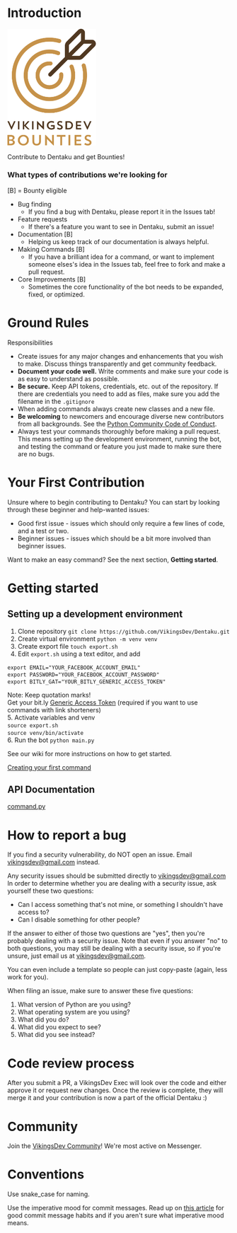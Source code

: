 # Introduction

<img src="https://github.com/VikingsDev/Vikingsdev-art/blob/master/Bounties/bounties-logo.svg?sanitize=true" width="200px"/>

Contribute to Dentaku and get Bounties!

### What types of contributions we're looking for

[B] = Bounty eligible

* Bug finding
   * If you find a bug with Dentaku, please report it in the Issues tab!
* Feature requests
   * If there's a feature you want to see in Dentaku, submit an issue!
* Documentation [B]
   * Helping us keep track of our documentation is always helpful.
* Making Commands [B]
   * If you have a brilliant idea for a command, or want to implement someone elses's idea in the Issues tab, feel free to fork and make a pull request.
* Core Improvements [B]
   * Sometimes the core functionality of the bot needs to be expanded, fixed, or optimized.

# Ground Rules

Responsibilities
* Create issues for any major changes and enhancements that you wish to make. Discuss things transparently and get community feedback.
* **Document your code well.** Write comments and make sure your code is as easy to understand as possible.
* **Be secure.** Keep API tokens, credentials, etc. out of the repository. If there are credentials you need to add as files, make sure you add the filename in the `.gitignore`
* When adding commands always create new classes and a new file.
* **Be welcoming** to newcomers and encourage diverse new contributors from all backgrounds. See the [Python Community Code of Conduct](https://www.python.org/psf/codeofconduct/).
* Always test your commands thoroughly before making a pull request. This means setting up the development environment, running the bot, and testing the command or feature you just made to make sure there are no bugs.

# Your First Contribution

Unsure where to begin contributing to Dentaku? You can start by looking through these beginner and help-wanted issues:
* Good first issue - issues which should only require a few lines of code, and a test or two.
* Beginner issues - issues which should be a bit more involved than beginner issues.

Want to make an easy command? See the next section, **Getting started**.

# Getting started

## Setting up a development environment

1. Clone repository
`git clone https://github.com/VikingsDev/Dentaku.git`
2. Create virtual environment
`python -m venv venv`
3. Create export file
`touch export.sh`
4. Edit `export.sh` using a text editor, and add
```
export EMAIL="YOUR_FACEBOOK_ACCOUNT_EMAIL"
export PASSWORD="YOUR_FACEBOOK_ACCOUNT_PASSWORD"
export BITLY_GAT="YOUR_BITLY_GENERIC_ACCESS_TOKEN"
```
Note: Keep quotation marks!<br>
Get your bit.ly [Generic Access Token](https://bitly.com/a/oauth_apps) (required if you want to use commands with link shorteners)<br>
5. Activate variables and venv <br>
`source export.sh` <br>
`source venv/bin/activate` <br>
6. Run the bot
`python main.py`

See our wiki for more instructions on how to get started.

[Creating your first command](https://github.com/VikingsDev/Dentaku/wiki/2.-Making-your-first-command)

## API Documentation

[command.py](https://github.com/VikingsDev/Dentaku/wiki/command.py)


# How to report a bug
If you find a security vulnerability, do NOT open an issue. Email vikingsdev@gmail.com instead.

Any security issues should be submitted directly to vikingsdev@gmail.com
In order to determine whether you are dealing with a security issue, ask yourself these two questions:
 * Can I access something that's not mine, or something I shouldn't have access to?
 * Can I disable something for other people?

If the answer to either of those two questions are "yes", then you're probably dealing with a security issue. Note that even if you answer "no" to both questions, you may still be dealing with a security issue, so if you're unsure, just email us at vikingsdev@gmail.com.

You can even include a template so people can just copy-paste (again, less work for you).

When filing an issue, make sure to answer these five questions:

 1. What version of Python are you using?
 2. What operating system are you using?
 3. What did you do?
 4. What did you expect to see?
 5. What did you see instead?

# Code review process

After you submit a PR, a VikingsDev Exec will look over the code and either approve it or request new changes. Once the review is complete, they will merge it and your contribution is now a part of the official Dentaku :)

# Community

Join the [VikingsDev Community](https://vikingsdev.ca/#social)! We're most active on Messenger.

# Conventions

Use snake_case for naming.

Use the imperative mood for commit messages. Read up on [this article](https://chris.beams.io/posts/git-commit/) for good commit message habits and if you aren't sure what imperative mood means.
